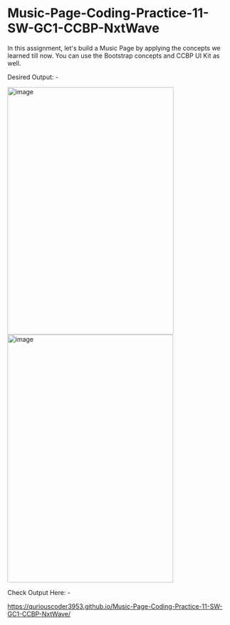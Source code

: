 # Music-Page-Coding-Practice-11-SW-GC1-CCBP-NxtWave

In this assignment, let's build a Music Page by applying the concepts we learned till now. You can use the Bootstrap concepts and CCBP UI Kit as well.

Desired Output: -



<img width="373" height="555" alt="image" src="https://github.com/user-attachments/assets/98520be6-0c48-4433-bccf-c9b721993cad" />



<img width="372" height="556" alt="image" src="https://github.com/user-attachments/assets/72f2b38b-1d8f-46b8-b609-c26f7f9fc394" />



Check Output Here: -

https://quriouscoder3953.github.io/Music-Page-Coding-Practice-11-SW-GC1-CCBP-NxtWave/
